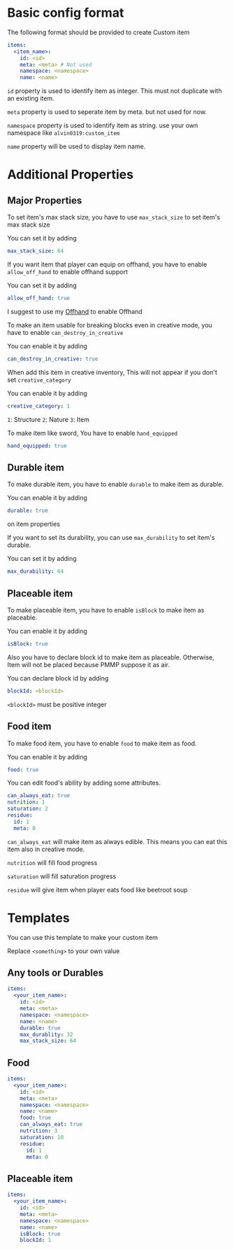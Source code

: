 # Basic config format
The following format should be provided to create Custom item
```yaml
items:
  <item_name>:
    id: <id>
    meta: <meta> # Not used
    namespace: <namespace>
    name: <name>
```

`id` property is used to identify item as integer. This must not duplicate with an existing item.

`meta` property is used to seperate item by meta. but not used for now.

`namespace` property is used to identify item as string. use your own namespace like `alvin0319:custom_item`

`name` property will be used to display item name.

# Additional Properties

## Major Properties
To set item's max stack size, you have to use `max_stack_size` to set item's max stack size

You can set it by adding
```yaml
max_stack_size: 64
```

If you want item that player can equip on offhand, you have to enable `allow_off_hand` to enable offhand support

You can set it by adding
```yaml
allow_off_hand: true
```

I suggest to use my [Offhand](https://poggit.pmmp.io/p/OffHand) to enable Offhand

To make an item usable for breaking blocks even in creative mode, you have to enable `can_destroy_in_creative`

You can enable it by adding
```yaml
can_destroy_in_creative: true
```

When add this item in creative inventory, This will not appear if you don't set `creative_category`

You can enable it by adding

```yaml
creative_category: 1
```
`1`: Structure
`2`: Nature
`3`: Item

To make item like sword, You have to enable `hand_equipped`

```yaml
hand_equipped: true
```

## Durable item
To make durable item, you have to enable `durable` to make item as durable.

You can enable it by adding 
```yaml
durable: true
```
on item properties

If you want to set its durability, you can use `max_durability` to set item's durable.

You can set it by adding
```yaml
max_durability: 64
```

## Placeable item
To make placeable item, you have to enable `isBlock` to make item as placeable.

You can enable it by adding
```yaml
isBlock: true
```

Also you have to declare block id to make item as placeable. Otherwise, Item will not be placed because PMMP suppose it as air.

You can declare block id by adding
```yaml
blockId: <blockId>
```
`<blockId>` must be positive integer

## Food item
To make food item, you have to enable `food` to make item as food.

You can enable it by adding
```yaml
food: true
```

You can edit food's ability by adding some attributes.

```yaml
can_always_eat: true
nutrition: 1
saturation: 2
residue:
  id: 1
  meta: 0
```

`can_always_eat` will make item as always edible. This means you can eat this item also in creative mode.

`nutrition` will fill food progress

`saturation` will fill saturation progress

`residue` will give item when player eats food like beetroot soup

# Templates
You can use this template to make your custom item

Replace `<something>` to your own value

## Any tools or Durables

```yaml
items:
  <your_item_name>:
    id: <id>
    meta: <meta>
    namespace: <namespace>
    name: <name>
    durable: true
    max_durablity: 32
    max_stack_size: 64
```

## Food

```yaml
items:
  <your_item_name>:
    id: <id>
    meta: <meta>
    namespace: <namespace>
    name: <name>
    food: true
    can_always_eat: true
    nutrition: 3
    saturation: 10
    residue:
      id: 1
      meta: 0
```

## Placeable item
```yaml
items:
  <your_item_name>:
    id: <id>
    meta: <meta>
    namespace: <namespace>
    name: <name>
    isBlock: true
    blockId: 1
```